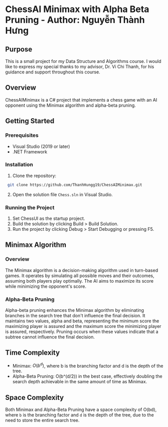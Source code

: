 
# ChessAI Minimax with Alpha Beta Pruning - Author: Nguyễn Thành Hưng

## Purpose
This is a small project for my Data Structure and Algorithms course. I would like to express my special thanks to my advisor, Dr. Vi Chi Thanh, for his guidance and support throughout this course.


## Overview
ChessAIMinimax is a C# project that implements a chess game with an AI opponent using the Minimax algorithm and alpha-beta pruning.
## Getting Started
### Prerequisites
- Visual Studio (2019 or later)
- .NET Framework

### Installation
1. Clone the repository:
```bash
 git clone https://github.com/ThanhHungg19/ChessAIMinimax.git
```

2. Open the solution file `Chess.sln` in Visual Studio.

### Running the Project
1. Set ChessUI as the startup project.
2. Build the solution by clicking Build > Build Solution.
3. Run the project by clicking Debug > Start Debugging or pressing F5.

## Minimax Algorithm
### Overview
The Minimax algorithm is a decision-making algorithm used in turn-based games. It operates by simulating all possible moves and their outcomes, assuming both players play optimally. The AI aims to maximize its score while minimizing the opponent's score.

### Alpha-Beta Pruning
Alpha-beta pruning enhances the Minimax algorithm by eliminating branches in the search tree that don't influence the final decision. It maintains two values, alpha and beta, representing the minimum score the maximizing player is assured and the maximum score the minimizing player is assured, respectively. Pruning occurs when these values indicate that a subtree cannot influence the final decision.


## Time Complexity
- Minimax: $O(b^d)$, where b is the branching factor and d is the depth of the tree.
- Alpha-Beta Pruning: O(b^(d/2)) in the best case, effectively doubling the search depth achievable in the same amount of time as Minimax.

## Space Complexity
Both Minimax and Alpha-Beta Pruning have a space complexity of O(bd), where `b` is the branching factor and `d` is the depth of the tree, due to the need to store the entire search tree.


